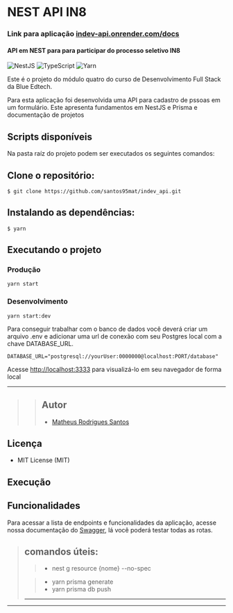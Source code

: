 # NEST API IN8

### Link para aplicação [indev-api.onrender.com/docs](https://indev-api.onrender.com/docs)

#### API em NEST para para participar do processo seletivo IN8

![NestJS](https://img.shields.io/badge/nestjs-%23E0234E.svg?style=for-the-badge&logo=nestjs&logoColor=white)
![TypeScript](https://img.shields.io/badge/typescript-%23007ACC.svg?style=for-the-badge&logo=typescript&logoColor=white)
![Yarn](https://img.shields.io/badge/yarn-%232C8EBB.svg?style=for-the-badge&logo=yarn&logoColor=white)

Este é o projeto do módulo quatro do curso de Desenvolvimento Full Stack da Blue Edtech.

Para esta aplicação foi desenvolvida uma API para cadastro de pssoas em um formulário.
Este apresenta fundamentos em NestJS e Prisma e documentação de projetos

## Scripts disponíveis

Na pasta raíz do projeto podem ser executados os seguintes comandos:

## Clone o repositório:

```
$ git clone https://github.com/santos95mat/indev_api.git
```

## Instalando as dependências:

```
$ yarn
```

## Executando o projeto

### Produção

```
yarn start
```

### Desenvolvimento

```
yarn start:dev
```



Para conseguir trabalhar com o banco de dados você deverá criar um arquivo .env e adicionar uma url de conexão com seu Postgres local com a chave DATABASE_URL.

```
DATABASE_URL="postgresql://yourUser:0000000@localhost:PORT/database"
```


Acesse [http://localhost:3333](http://localhost:3333) para visualizá-lo em seu navegador de forma local

---
>
>> ## Autor
>>
>>- [Matheus Rodrigues Santos](https://github.com/santos95mat)

## Licença

- MIT License (MIT)


## Execução


## Funcionalidades

Para acessar a lista de endpoints e funcionalidades da aplicação, acesse nossa documentação do [Swagger](https://indev-api.onrender.com/docs), lá você poderá testar todas as rotas.

> ## comandos úteis:
>
> > - nest g resource {nome} --no-spec
>
> > - yarn prisma generate
> > - yarn prisma db push
>
> ---

---
